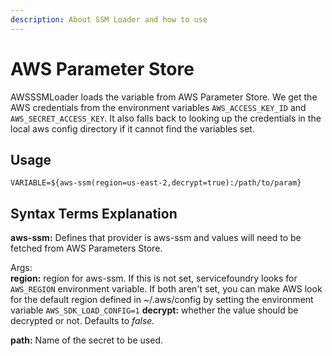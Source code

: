```yaml
---
description: About SSM Loader and how to use
---
```


# AWS Parameter Store

AWSSSMLoader loads the variable from AWS Parameter Store. We get the AWS credentials from the environment variables `AWS_ACCESS_KEY_ID` and `AWS_SECRET_ACCESS_KEY`. It also falls back to looking up the credentials in the local aws config directory if it cannot find the variables set.

## Usage

```text
VARIABLE=${aws-ssm(region=us-east-2,decrypt=true):/path/to/param}
```

## **Syntax Terms Explanation**

**aws-ssm:** Defines that provider is aws-ssm and values will need to be fetched from AWS Parameters Store.

Args:  
**region:** region for aws-ssm. If this is not set, servicefoundry looks for `AWS_REGION` environment variable. If both aren't set, you can make AWS look for the default region defined in ~/.aws/config by setting the environment variable `AWS_SDK_LOAD_CONFIG=1`
**decrypt:** whether the value should be decrypted or not. Defaults to _false._

**path:** Name of the secret to be used.

